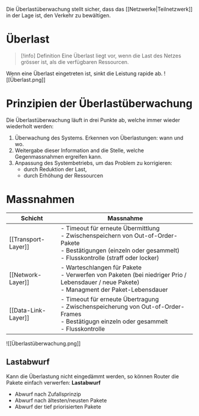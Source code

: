 Die Überlastüberwachung stellt sicher, dass das [[Netzwerke|Teilnetzwerk]] in der Lage ist, den Verkehr zu bewältigen.

# Überlast
>[!info] Definition
>Eine Überlast liegt vor, wenn die Last des Netzes grösser ist, als die verfügbaren Ressourcen.

Wenn eine Überlast eingetreten ist, sinkt die Leistung rapide ab.
![[Überlast.png]]

# Prinzipien der Überlastüberwachung
Die Überlastüberwachung läuft in drei Punkte ab, welche immer wieder wiederholt werden:

1. Überwachung des Systems.
	Erkennen von Überlastungen: wann und wo.
2. Weitergabe dieser Information and die Stelle, welche Gegenmassnahmen ergreifen kann.
3. Anpassung des Systembetriebs, um das Problem zu korrigieren:
	- durch Reduktion der Last,
	- durch Erhöhung der Ressourcen

# Massnahmen

| Schicht             | Massnahme                                                                                                                                                              |
| ------------------- | ---------------------------------------------------------------------------------------------------------------------------------------------------------------------- |
| [[Transport-Layer]] | - Timeout für erneute Übermittlung<br>- Zwischenspeichern von Out-of-Order-Pakete<br>- Bestätigungen (einzeln oder gesammelt)<br>- Flusskontrolle (straff oder locker) |
| [[Network-Layer]]   | - Warteschlangen für Pakete<br>- Verwerfen von Paketen (bei niedriger Prio / Lebensdauer / neue Pakete)<br>- Managment der Paket-Lebensdauer                           |
| [[Data-Link-Layer]] | - Timeout für erneute Übertragung<br>- Zwischenspeicherung von Out-of-Order-Frames<br>- Bestätigugn einzeln oder gesammelt<br>- Flusskontrolle                         |
![[Überlastüberwachung.png]]
## Lastabwurf
Kann die Überlastung nicht eingedämmt werden, so können Router die Pakete einfach verwerfen: **Lastabwurf**
- Abwurf nach Zufallsprinzip
- Abwurf nach ältesten/neusten Pakete
- Abwurf der tief priorisierten Pakete
